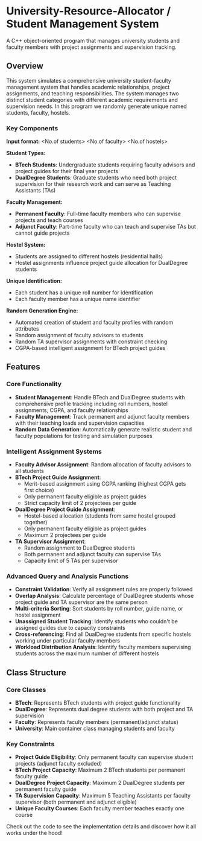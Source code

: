 # University-Resource-Allocator / Student Management System

A C++ object-oriented program that manages university students and faculty members with project assignments and supervision tracking.

## Overview

This system simulates a comprehensive university student-faculty management system that handles academic relationships, project assignments, and teaching responsibilities. The system manages two distinct student categories with different academic requirements and supervision needs. In this program we randomly generate unique named students, faculty, hostels.

### Key Components

**Input format:** <No.of students> <No.of faculty> <No.of hostels>

**Student Types:**
- **BTech Students**: Undergraduate students requiring faculty advisors and project guides for their final year projects
- **DualDegree Students**: Graduate students who need both project supervision for their research work and can serve as Teaching Assistants (TAs)

**Faculty Management:**
- **Permanent Faculty**: Full-time faculty members who can supervise projects and teach courses
- **Adjunct Faculty**: Part-time faculty who can teach and supervise TAs but cannot guide projects

**Hostel System:**
- Students are assigned to different hostels (residential halls) 
- Hostel assignments influence project guide allocation for DualDegree students

**Unique Identification:**
- Each student has a unique roll number for identification
- Each faculty member has a unique name identifier

**Random Generation Engine:**
- Automated creation of student and faculty profiles with random attributes
- Random assignment of faculty advisors to students
- Random TA supervisor assignments with constraint checking
- CGPA-based intelligent assignment for BTech project guides

## Features

### Core Functionality
- **Student Management**: Handle BTech and DualDegree students with comprehensive profile tracking including roll numbers, hostel assignments, CGPA, and faculty relationships
- **Faculty Management**: Track permanent and adjunct faculty members with their teaching loads and supervision capacities
- **Random Data Generation**: Automatically generate realistic student and faculty populations for testing and simulation purposes

### Intelligent Assignment Systems
- **Faculty Advisor Assignment**: Random allocation of faculty advisors to all students
- **BTech Project Guide Assignment**: 
  - Merit-based assignment using CGPA ranking (highest CGPA gets first choice)
  - Only permanent faculty eligible as project guides
  - Strict capacity limit of 2 projectees per guide
- **DualDegree Project Guide Assignment**:
  - Hostel-based allocation (students from same hostel grouped together)
  - Only permanent faculty eligible as project guides
  - Maximum 2 projectees per guide
- **TA Supervisor Assignment**:
  - Random assignment to DualDegree students
  - Both permanent and adjunct faculty can supervise TAs
  - Capacity limit of 5 TAs per supervisor

### Advanced Query and Analysis Functions
- **Constraint Validation**: Verify all assignment rules are properly followed
- **Overlap Analysis**: Calculate percentage of DualDegree students whose project guide and TA supervisor are the same person
- **Multi-criteria Sorting**: Sort students by roll number, guide name, or hostel assignment
- **Unassigned Student Tracking**: Identify students who couldn't be assigned guides due to capacity constraints
- **Cross-referencing**: Find all DualDegree students from specific hostels working under particular faculty members
- **Workload Distribution Analysis**: Identify faculty members supervising students across the maximum number of different hostels

## Class Structure

### Core Classes
- **BTech**: Represents BTech students with project guide functionality
- **DualDegree**: Represents dual degree students with both project and TA supervision
- **Faculty**: Represents faculty members (permanent/adjunct status)
- **University**: Main container class managing students and faculty

### Key Constraints
- **Project Guide Eligibility**: Only permanent faculty can supervise student projects (adjunct faculty excluded)
- **BTech Project Capacity**: Maximum 2 BTech students per permanent faculty guide
- **DualDegree Project Capacity**: Maximum 2 DualDegree students per permanent faculty guide  
- **TA Supervision Capacity**: Maximum 5 Teaching Assistants per faculty supervisor (both permanent and adjunct eligible)
- **Unique Faculty Courses**: Each faculty member teaches exactly one course

Check out the code to see the implementation details and discover how it all works under the hood!
